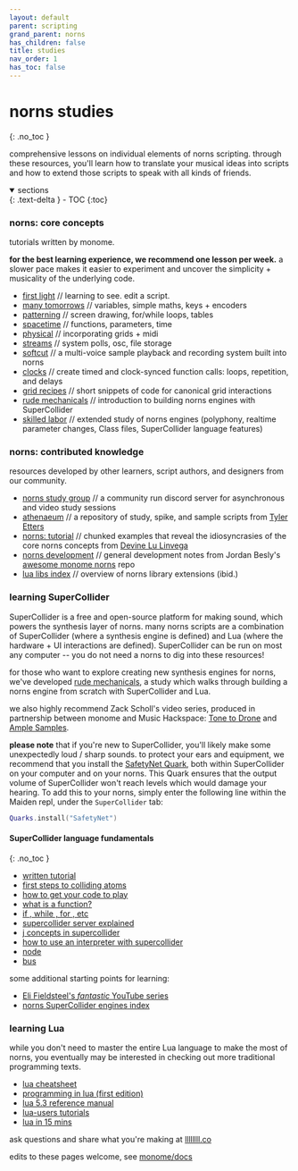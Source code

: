 ```yaml
---
layout: default
parent: scripting
grand_parent: norns
has_children: false
title: studies
nav_order: 1
has_toc: false
---
```


# norns studies
{: .no_toc }

comprehensive lessons on individual elements of norns scripting. through these resources, you'll learn how to translate your musical ideas into scripts and how to extend those scripts to speak with all kinds of friends.

<details open markdown="block">
  <summary>
    sections
  </summary>
  {: .text-delta }
- TOC
{:toc}
</details>

### norns: core concepts

tutorials written by monome.

**for the best learning experience, we recommend one lesson per week.** a slower pace makes it easier to experiment and uncover the simplicity + musicality of the underlying code.

- [first light](../study-0/) // learning to see. edit a script.
- [many tomorrows](../study-1/) // variables, simple maths, keys + encoders
- [patterning](../study-2/) // screen drawing, for/while loops, tables
- [spacetime](../study-3/) // functions, parameters, time
- [physical](../study-4/) // incorporating grids + midi
- [streams](../study-5/) // system polls, osc, file storage
- [softcut](../softcut/) // a multi-voice sample playback and recording system built into norns
- [clocks](../clocks/) // create timed and clock-synced function calls: loops, repetition, and delays
- [grid recipes](../grid-recipes/) // short snippets of code for canonical grid interactions
- [rude mechanicals](../engine-study-1/) // introduction to building norns engines with SuperCollider
- [skilled labor](../engine-study-2/) // extended study of norns engines (polyphony, realtime parameter changes, Class files, SuperCollider language features)

### norns: contributed knowledge

resources developed by other learners, script authors, and designers from our community.

- [norns study group](https://discord.com/invite/y2TYJ4ts) // a community run discord server for asynchronous and video study sessions
- [athenaeum](https://github.com/northern-information/athenaeum) // a repository of study, spike, and sample scripts from [Tyler Etters](https://nor.the-rn.info)
- [norns: tutorial](https://llllllll.co/t/norns-tutorial/23241) // chunked examples that reveal the idiosyncrasies of the core norns concepts from [Devine Lu Linvega](https://xxiivv.com)
- [norns development](https://github.com/p3r7/awesome-monome-norns/blob/main/README.md#development-general) // general development notes from Jordan Besly's [awesome monome norns](https://github.com/p3r7/awesome-monome-norns) repo
- [lua libs index](https://norns.community/libs-and-engines#community-lua-libs) // overview of norns library extensions (ibid.)

### learning SuperCollider

SuperCollider is a free and open-source platform for making sound, which powers the synthesis layer of norns. many norns scripts are a combination of SuperCollider (where a synthesis engine is defined) and Lua (where the hardware + UI interactions are defined). SuperCollider can be run on most any computer -- you do not need a norns to dig into these resources!

for those who want to explore creating new synthesis engines for norns, we've developed [rude mechanicals](../engine-study-1/), a study which walks through building a norns engine from scratch with SuperCollider and Lua.

we also highly recommend Zack Scholl's video series, produced in partnership between monome and Music Hackspace: [Tone to Drone](https://musichackspace.org/events/tone-to-drone-introduction-to-supercollider-for-monome-norns-live-session/) and [Ample Samples](https://musichackspace.org/events/ample-samples-introduction-to-supercollider-for-monome-norns-live-session/).

**please note** that if you're new to SuperCollider, you'll likely make some unexpectedly loud / sharp sounds. to protect your ears and equipment, we recommend that you install the [SafetyNet Quark](https://github.com/adcxyz/SafetyNet), both within SuperCollider on your computer and on your norns. This Quark ensures that the output volume of SuperCollider won't reach levels which would damage your hearing. To add this to your norns, simply enter the following line within the Maiden repl, under the `SuperCollider` tab:

```lua
Quarks.install("SafetyNet")
```

#### SuperCollider language fundamentals
{: .no_toc }
- [written tutorial](https://composerprogrammer.com/teaching/supercollider/sctutorial/tutorial.html#chapter1)
- [first steps to colliding atoms](https://doc.sccode.org/Tutorials/Getting-Started/02-First-Steps.html)
- [how to get your code to play](https://doc.sccode.org/Reference/play.html)
- [what is a function?](https://doc.sccode.org/Reference/Functions.html)
- [if , while , for , etc](https://doc.sccode.org/Reference/Control-Structures.html)
- [supercollider server explained](https://doc.sccode.org/Guides/ClientVsServer.html)
- [j concepts in supercollider](https://doc.sccode.org/Guides/J-concepts-in-SC.html)
- [how to use an interpreter with supercollider ](https://doc.sccode.org/Guides/How-to-Use-the-Interpreter.html)
- [node](https://doc.sccode.org/Classes/Node.html)
- [bus](https://doc.sccode.org/Classes/Bus.html)

some additional starting points for learning:

- [Eli Fieldsteel's *fantastic* YouTube series](https://youtu.be/yRzsOOiJ_p4)
- [norns SuperCollider engines index](https://norns.community/libs-and-engines#supercollider-engines)

### learning Lua

while you don't need to master the entire Lua language to make the most of norns, you eventually may be interested in checking out more traditional programming texts.

- [lua cheatsheet](https://devhints.io/lua)
- [programming in lua (first edition)](https://www.lua.org/pil/contents.html)
- [lua 5.3 reference manual](https://www.lua.org/manual/5.3/)
- [lua-users tutorials](http://lua-users.org/wiki/TutorialDirectory)
- [lua in 15 mins](http://tylerneylon.com/a/learn-lua/)

ask questions and share what you're making at [llllllll.co](https://llllllll.co/t/norns-studies/14109)

edits to these pages welcome, see [monome/docs](http://github.com/monome/docs)
